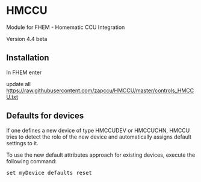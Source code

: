 # HMCCU
Module for FHEM - Homematic CCU Integration

Version 4.4 beta

<h2>Installation</h2>
In FHEM enter

update all https://raw.githubusercontent.com/zapccu/HMCCU/master/controls_HMCCU.txt

<h2>Defaults for devices</h2>
If one defines a new device of type HMCCUDEV or HMCCUCHN, HMCCU tries to detect the role of the new device and automatically assigns default settings to it.

To use the new default attributes approach for existing devices, execute the following command:

<pre>set myDevice defaults reset</pre>
